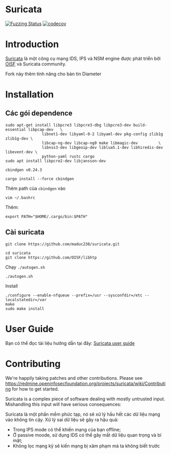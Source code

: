# Suricata

[![Fuzzing Status](https://oss-fuzz-build-logs.storage.googleapis.com/badges/suricata.svg)](https://bugs.chromium.org/p/oss-fuzz/issues/list?sort=-opened&can=1&q=proj:suricata)
[![codecov](https://codecov.io/gh/OISF/suricata/branch/master/graph/badge.svg?token=QRyyn2BSo1)](https://codecov.io/gh/OISF/suricata)

# Introduction

[Suricata](https://suricata.io) là một công cụ mạng IDS, IPS và NSM engine được phát triển bởi [OISF](https://oisf.net) và Suricata community.

Fork này thêm tính năng cho bản tin Diameter

# Installation

## Các gói dependence

```
sudo apt-get install libpcre3 libpcre3-dbg libpcre3-dev build-essential libpcap-dev   \
                libnet1-dev libyaml-0-2 libyaml-dev pkg-config zlib1g zlib1g-dev \
                libcap-ng-dev libcap-ng0 make libmagic-dev         \
                libnss3-dev libgeoip-dev liblua5.1-dev libhiredis-dev libevent-dev \
                python-yaml rustc cargo
sudo apt install libpcre2-dev libjansson-dev
```
`cbindgen v0.24.3`
```
cargo install --force cbindgen
```
Thêm path của `cbindgen` vào
```
vim ~/.bashrc
```
Thêm:
```
export PATH="$HOME/.cargo/bin:$PATH"
```

## Cài suricata
```
git clone https://github.com/maduc238/suricata.git
```
```
cd suricata
git clone https://github.com/OISF/libhtp
```
Chạy `./autogen.sh`
```
./autogen.sh
```
Install
```
./configure --enable-nfqueue --prefix=/usr --sysconfdir=/etc --localstatedir=/var
make
sudo make install
```

# User Guide

Bạn có thể đọc tài liệu hướng dẫn tại đây: [Suricata user guide](https://suricata.readthedocs.io/en/latest/)

# Contributing

We're happily taking patches and other contributions. Please see https://redmine.openinfosecfoundation.org/projects/suricata/wiki/Contributing for how to get started.

Suricata is a complex piece of software dealing with mostly untrusted input. Mishandling this input will have serious consequences:

Suricata là một phần mềm phức tạp, nó sẽ xử lý hầu hết các dữ liệu mạng vào không tin cậy. Xử lý sai dữ liệu sẽ gây ra hậu quả:
- Trong IPS mode có thể khiến mạng của bạn offline;
- Ở passive moode, sử dụng IDS có thể gây mất dữ liệu quan trọng và bí mật;
- Không lọc mạng kỹ sẽ kiến mạng bị xâm phạm mà ta không biết trước
